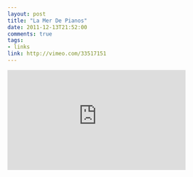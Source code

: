 ```yaml
---
layout: post
title: "La Mer De Pianos"
date: 2011-12-13T21:52:00
comments: true
tags:
- links
link: http://vimeo.com/33517151
---
```

<iframe src="http://player.vimeo.com/video/33517151?title=0&amp;byline=0&amp;portrait=0" width="400" height="225" frameborder="0" webkitAllowFullScreen mozallowfullscreen allowFullScreen></iframe>
